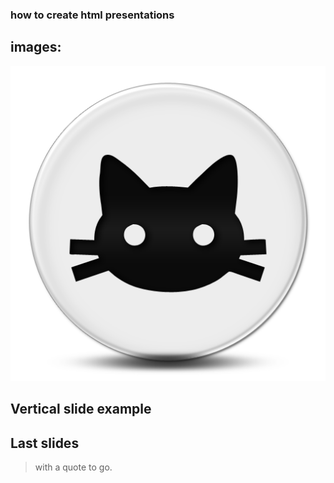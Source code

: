 ### how to create html presentations



## images:

![](img/cat_icon.png)


## Vertical slide example



## Last slides

> with a quote to go.
